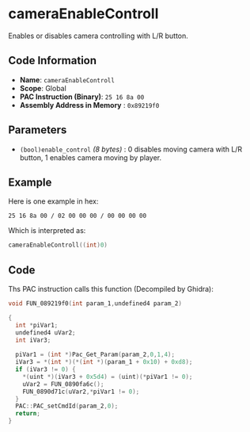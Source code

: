 # cameraEnableControll

Enables or disables camera controlling with L/R button.

## Code Information

- **Name**: `cameraEnableControll`
- **Scope**: Global
- **PAC Instruction (Binary)**: `25 16 8a 00`
- **Assembly Address in Memory** : `0x89219f0`

## Parameters

- `(bool)enable_control` *(8 bytes)* : 0 disables moving camera with L/R button, 1 enables camera moving by player.

## Example

Here is one example in hex:

```25 16 8a 00 / 02 00 00 00 / 00 00 00 00```

Which is interpreted as:

```c
cameraEnableControll((int)0)
```

## Code

Ths PAC instruction calls this function (Decompiled by Ghidra):

```c
void FUN_089219f0(int param_1,undefined4 param_2)

{
  int *piVar1;
  undefined4 uVar2;
  int iVar3;
  
  piVar1 = (int *)Pac_Get_Param(param_2,0,1,4);
  iVar3 = *(int *)(*(int *)(param_1 + 0x10) + 0xd8);
  if (iVar3 != 0) {
    *(uint *)(iVar3 + 0x5d4) = (uint)(*piVar1 != 0);
    uVar2 = FUN_0890fa6c();
    FUN_0890d71c(uVar2,*piVar1 != 0);
  }
  PAC::PAC_setCmdId(param_2,0);
  return;
}
```

